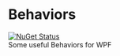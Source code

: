 # Behaviors
[![NuGet Status](http://img.shields.io/nuget/v/CodingSeb.Behaviors.svg?style=flat&max-age=86400)](https://www.nuget.org/packages/CodingSeb.Behaviors/)  
Some useful Behaviors for WPF
